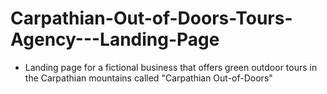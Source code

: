 # Carpathian-Out-of-Doors-Tours-Agency---Landing-Page

* Landing page for a fictional business that offers green outdoor tours in the Carpathian mountains called "Carpathian Out-of-Doors"